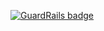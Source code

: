 
[![GuardRails badge](https://badges.production.guardrails.io/bennythejudge/PythonTDD.svg)](https://www.guardrails.io)
